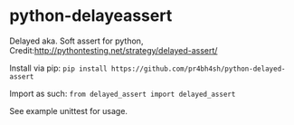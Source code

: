 # python-delayeassert
Delayed aka. Soft assert for python, Credit:http://pythontesting.net/strategy/delayed-assert/


Install via pip: `pip install https://github.com/pr4bh4sh/python-delayed-assert`

Import as such: `from delayed_assert import delayed_assert`

See example unittest for usage.